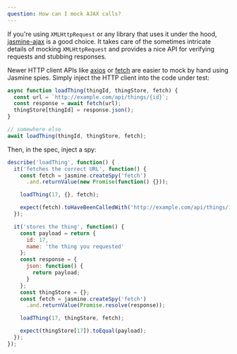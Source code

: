 ```yaml
---
question: How can I mock AJAX calls?
---
```


If you're using `XMLHttpRequest` or any library that uses it under the hood,
[jasmine-ajax](https://github.com/jasmine/jasmine-ajax) is a good choice. It
takes care of the sometimes intricate details of mocking `XMLHttpRequest` and
provides a nice API for verifying requests and stubbing responses.

Newer HTTP client APIs like [axios](https://www.npmjs.com/package/axios) or
[fetch](https://developer.mozilla.org/en-US/docs/Web/API/Fetch_API) are easier
to mock by hand using Jasmine spies. Simply inject the HTTP client into the
code under test:

```javascript
async function loadThing(thingId, thingStore, fetch) {
  const url = `http://example.com/api/things/{id}`;
  const response = await fetch(url);
  thingStore[thingId] = response.json();
}

// somewhere else
await loadThing(thingId, thingStore, fetch);
```

Then, in the spec, inject a spy:

```javascript
describe('loadThing', function() {
  it('fetches the correct URL', function() {
    const fetch = jasmine.createSpy('fetch')
      .and.returnValue(new Promise(function() {}));

    loadThing(17, {}, fetch);

    expect(fetch).toHaveBeenCalledWith('http://example.com/api/things/17');
  });

  it('stores the thing', function() {
    const payload = return {
      id: 17,
      name: 'the thing you requested'
    };
    const response = {
      json: function() {
        return payload;
      }
    };
    const thingStore = {};
    const fetch = jasmine.createSpy('fetch')
      .and.returnValue(Promise.resolve(response));

    loadThing(17, thingStore, fetch);

    expect(thingStore[17]).toEqual(payload);
  });
});
```

